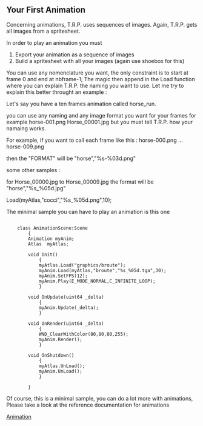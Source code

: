 


## Your First Animation

Concerning animations, T.R.P. uses sequences of images.
Again, T.R.P. gets all images from a spritesheet.

In order to play an animation you must

1. Export your animation as a sequence of images
2. Build a spritesheet with all your images (again use shoebox for this)


You can use any nomenclature you want, the only constraint is to start at frame 0 and end at nbframe-1;
The magic then append in the Load function where you can explain T.R.P. the naming you want to use.
Let me try to explain this better throught an example :


Let's say you have a ten frames animation called horse_run.

you can use any naming and any image format you want for your frames for example horse-001.png Horse\_00001.jpg
but you must tell T.R.P. how your namaing works.

For example, if you want to call each frame like this : horse-000.png ... horse-009.png

then the "FORMAT" will be "horse","%s-%03d.png"


some other samples :

for Horse\_00000.jpg to Horse\_00009.jpg the format will be "horse","%s\_%05d.jpg"

Load(myAtlas,"cocci","%s_%05d.png",10);


The minimal sample you can have to play an animation is this one

~~~~ { .Cpp }

    class AnimationScene:Scene
        {
        Animation myAnim;
        Atlas  myAtlas;

        void Init()
            {
            myAtlas.Load("graphics/broute");                 
            myAnim.Load(myAtlas,"broute","%s_%05d.tga",30);
            myAnim.SetFPS(12);
            myAnim.Play(E_MODE_NORMAL,C_INFINITE_LOOP);
            }
            
        void OnUpdate(uint64 _delta)
            {   
            myAnim.Update(_delta);
            }

        void OnRender(uint64 _delta)
            {
            WND_ClearWithColor(80,80,80,255);
            myAnim.Render();
            }

        void OnShutdown()
            {
            myAtlas.UnLoad();
            myAnim.UnLoad();
            }
            
        }

~~~~

Of course, this is a minimal sample, you can do a lot more with animations, 
Please take a look at the reference documentation for animations

[Animation](#class-animation)

